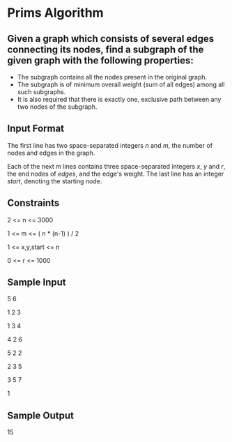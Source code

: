 # Prims Algorithm

## Given a graph which consists of several edges connecting its nodes, find a subgraph of the given graph with the following properties:

- The subgraph contains all the nodes present in the original graph.
- The subgraph is of minimum overall weight (sum of all edges) among all such subgraphs.
- It is also required that there is exactly one, exclusive path between any two nodes of the subgraph.


## Input Format

The first line has two space-separated integers *n* and *m*, the number of nodes and edges in the graph.

Each of the next *m* lines contains three space-separated integers *x*, *y* and *r*, the end nodes of *edges*, and the edge's weight.
The last line has an integer *start*, denoting the starting node.


## Constraints

2 <= n <= 3000

1 <= m <= ( n * (n-1) ) / 2

1 <= x,y,start <= n

0 <= r <= 1000



## Sample Input

5 6

1 2 3

1 3 4

4 2 6

5 2 2

2 3 5

3 5 7

1


## Sample Output

15
